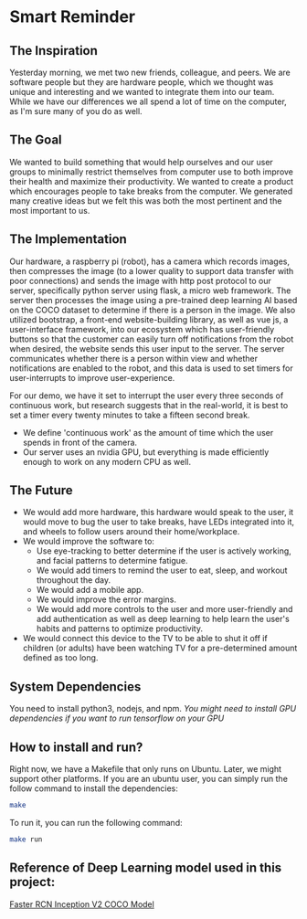 # Smart Reminder

## The Inspiration
Yesterday morning, we met two new friends, colleague, and peers. We are software people but they are hardware people, which we thought was unique and interesting and we wanted to integrate them into our team.  While we have our differences we all spend a lot of time on the computer, as I'm sure many of you do as well. 

## The Goal
We wanted to build something that would help ourselves and our user groups to minimally restrict themselves from computer use to both improve their health and maximize their productivity. We wanted to create a product which encourages people to take breaks from the computer. We generated many creative ideas but we felt this was both the most pertinent and the most important to us. 

## The Implementation
Our hardware, a raspberry pi (robot), has a camera which records images, then compresses the image (to a lower quality to support data transfer with poor connections) and sends the image with http post protocol to our server, specifically python server using flask, a micro web framework. The server then processes the image using a pre-trained deep learning AI based on the COCO dataset to determine if there is a person in the image. We also utilized bootstrap, a front-end website-building library, as well as vue js, a user-interface framework, into our ecosystem which has user-friendly buttons so that the customer can easily turn off notifications from the robot when desired, the website sends this user input to the server. The server communicates whether there is a person within view and whether notifications are enabled to the robot, and this data is used to set timers for user-interrupts to improve user-experience.
 
For our demo, we have it set to interrupt the user every three seconds of continuous work, but research suggests that in the real-world, it is best to set a timer every twenty minutes to take a fifteen second break. 
* We define 'continuous work' as the amount of time which the user spends in front of the camera. 
* Our server uses an nvidia GPU, but everything is made efficiently enough to work on any modern CPU as well.  


## The Future
* We would add more hardware, this hardware would speak to the user, it would move to bug the user to take breaks, have LEDs integrated into it, and wheels to follow users around their home/workplace.
* We would improve the software to:
  * Use eye-tracking to better determine if the user is actively working, and facial patterns to determine fatigue.
  * We would add timers to remind the user to eat, sleep, and workout throughout the day.
  * We would add a mobile app.
  * We would improve the error margins. 
  * We would add more controls to the user and more user-friendly and add authentication as well as deep learning to help learn the user's habits and patterns to optimize productivity.
* We would connect this device to the TV to be able to shut it off if children (or adults) have been watching TV for a pre-determined amount defined as too long.


## System Dependencies
You need to install python3, nodejs, and npm. *You might need to install GPU dependencies if you want to run tensorflow on your GPU*

## How to install and run?
Right now, we have a Makefile that only runs on Ubuntu. Later, we might support other platforms. If you are an ubuntu user, you can simply run the follow command to install the dependencies:
```sh
make
```

To run it, you can run the following command:
```sh
make run
```

## Reference of Deep Learning model used in this project: 
[Faster RCN Inception V2 COCO Model](https://medium.com/@madhawavidanapathirana/real-time-human-detection-in-computer-vision-part-2-c7eda27115c6)

